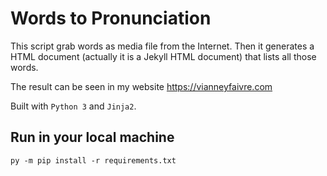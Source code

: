 # Words to Pronunciation

This script grab words as media file from the Internet. Then it generates a HTML document (actually it is a Jekyll HTML document) that lists all those words.

The result can be seen in my website https://vianneyfaivre.com

Built with `Python 3` and `Jinja2`.

## Run in your local machine

`py -m pip install -r requirements.txt`